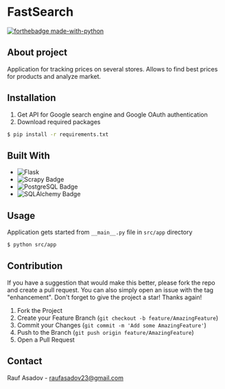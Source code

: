 # FastSearch
[![forthebadge made-with-python](http://ForTheBadge.com/images/badges/made-with-python.svg)](https://www.python.org/)

## About project
Application for tracking prices on several stores. Allows to find best prices for products and analyze market. 

## Installation
1. Get API for Google search engine and Google OAuth authentication
2. Download required packages
```bash
$ pip install -r requirements.txt
```

## Built With
* ![Flask](https://img.shields.io/badge/flask-%23000.svg?style=for-the-badge&logo=flask&logoColor=white)
* ![Scrapy Badge](https://img.shields.io/badge/Scrapy-60A839?logo=scrapy&logoColor=fff&style=for-the-badge)
* ![PostgreSQL Badge](https://img.shields.io/badge/PostgreSQL-4169E1?logo=postgresql&logoColor=fff&style=for-the-badge)
* ![SQLAlchemy Badge](https://img.shields.io/badge/SQLAlchemy-D71F00?logo=sqlalchemy&logoColor=fff&style=for-the-badge)

## Usage
Application gets started from `__main__.py` file in `src/app` directory
```bash
$ python src/app
```

## Contribution

If you have a suggestion that would make this better, please fork the repo and create a pull request. You can also simply open an issue with the tag "enhancement". Don't forget to give the project a star! Thanks again!

1. Fork the Project
2. Create your Feature Branch (`git checkout -b feature/AmazingFeature`)
3. Commit your Changes (`git commit -m 'Add some AmazingFeature'`)
4. Push to the Branch (`git push origin feature/AmazingFeature`)
5. Open a Pull Request

## Contact

Rauf Asadov - raufasadov23@gmail.com

